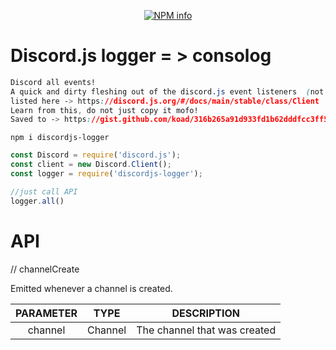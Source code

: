 <div align="center">
  <p>
    <a href="https://nodei.co/npm/discordjs-logger
/"><img src="https://nodei.co/npm/discordjs-logger.png?downloads=true&stars=true" alt="NPM info" /></a>
  </p>
</div>  

# Discord.js logger = > consolog
```css
Discord all events!
A quick and dirty fleshing out of the discord.js event listeners  (not tested at all!)
listed here -> https://discord.js.org/#/docs/main/stable/class/Client
Learn from this, do not just copy it mofo!
Saved to -> https://gist.github.com/koad/316b265a91d933fd1b62dddfcc3ff584
```

```npm
npm i discordjs-logger
```

```javascript
const Discord = require('discord.js');
const client = new Discord.Client();
const logger = require('discordjs-logger');

//just call API
logger.all()
```

# API


// channelCreate

Emitted whenever a channel is created.

|PARAMETER|TYPE|DESCRIPTION|
|  :---:        |     :---:      |         :---:  |
|channel|Channel|The channel that was created|

